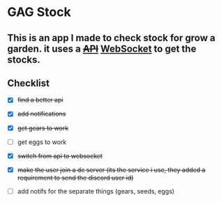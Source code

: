 # GAG Stock
This is an app I made to check stock for grow a garden. it uses a ~~[API](https://api.joshlei.com/v2/growagarden/stock)~~ [WebSocket](https://discord.com/invite/kCryJ8zPwy) to get the stocks.
---
## Checklist
- [x] ~~find a better api~~
- [x] ~~add notifications~~
- [x] ~~get gears to work~~
- [ ] get eggs to work
- [x] ~~switch from api to websocket~~
- [x] ~~make the user join a dc server (its the service i use, they added a requirement to send the discord user id)~~
- [ ] add notifs for the separate things (gears, seeds, eggs)

